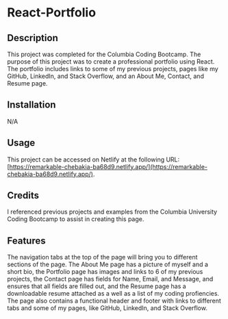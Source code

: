 # React-Portfolio

## Description

This project was completed for the Columbia Coding Bootcamp. The purpose of this project was to create a professional portfolio using React. The portfolio includes links to some of my previous projects, pages like my GitHub, LinkedIn, and Stack Overflow, and an About Me, Contact, and Resume page.

## Installation

N/A

## Usage

This project can be accessed on Netlify at the following URL: [https://remarkable-chebakia-ba68d9.netlify.app/](https://remarkable-chebakia-ba68d9.netlify.app/).

## Credits

I referenced previous projects and examples from the Columbia University Coding Bootcamp to assist in creating this page.

## Features

The navigation tabs at the top of the page will bring you to different sections of the page. The About Me page has a picture of myself and a short bio, the Portfolio page has images and links to 6 of my previous projects, the Contact page has fields for Name, Email, and Message, and ensures that all fields are filled out, and the Resume page has a downloadable resume attached as a well as a list of my coding profiencies. The page also contains a functional header and footer with links to different tabs and some of my pages, like GitHub, LinkedIn, and Stack Overflow.
